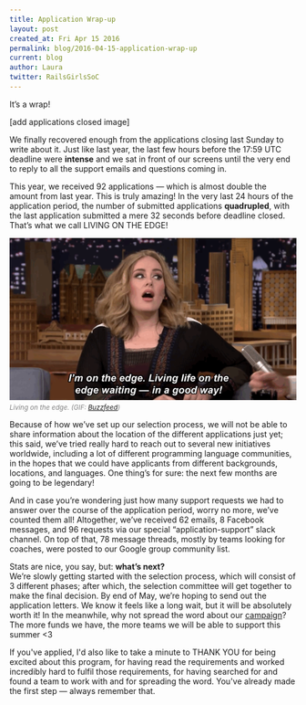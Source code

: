 ```yaml
---
title: Application Wrap-up
layout: post
created_at: Fri Apr 15 2016
permalink: blog/2016-04-15-application-wrap-up
current: blog
author: Laura
twitter: RailsGirlsSoC
---
```


It’s a wrap!

[add applications closed image]

We finally recovered enough from the applications closing last Sunday to write about it. Just like last year, the last few hours before the 17:59 UTC deadline were **intense** and we sat in front of our screens until the very end to reply to all the support emails and questions coming in.

This year, we received 92 applications — which is almost double the amount from last year. This is truly amazing! In the very last 24 hours of the application period, the number of submitted applications **quadrupled**, with the last application submitted a mere 32 seconds before deadline closed. That’s what we call LIVING ON THE EDGE!


![4 Ways to Find a Team for RGSoC 2016](/img/blog/2016/application-wrapup-adele.gif)
<font color="grey"><small><i>Living on the edge. (GIF: <a href="http://www.buzzfeed.com/lyapalater/the-tables-have-turned-adele" target="_blank">Buzzfeed</a>)</i></small></font>

Because of how we’ve set up our selection process, we will not be able to share information about the location of the different applications just yet; this said, we’ve tried really hard to reach out to several new initiatives worldwide, including a lot of different programming language communities, in the hopes that we could have applicants from different backgrounds, locations, and languages. One thing’s for sure: the next few months are going to be legendary!

And in case you’re wondering just how many support requests we had to answer over the course of the application period, worry no more, we’ve counted them all! Altogether, we’ve received 62 emails, 8 Facebook messages, and 96 requests via our special “application-support” slack channel. On top of that, 78 message threads, mostly by teams looking for coaches, were posted to our Google group community list. 

Stats are nice, you say, but: **what’s next?**   
We’re slowly getting started with the selection process, which will consist of 3 different phases; after which, the selection committee will get together to make the final decision. By end of May, we’re hoping to send out the application letters. We know it feels like a long wait, but it will be absolutely worth it! In the meanwhile, why not spread the word about our [campaign](http://railsgirlssummerofcode.org/campaign/)?   
The more funds we have, the more teams we will be able to support this summer <3

If you've applied, I'd also like to take a minute to THANK YOU for being excited about this program, for having read the requirements and worked incredibly hard to fulfil those requirements, for having searched for and found a team to work with and for spreading the word. You've already made the first step — always remember that.

